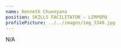 ```yaml
---
name: Kenneth Chuenyana
position: SKILLS FACILITATOR – LIMPOPO
profilePicture: ../../images/img_3349.jpg
---
```

N﻿/A